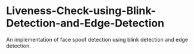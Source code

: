 # Liveness-Check-using-Blink-Detection-and-Edge-Detection
An implementation of face spoof detection using blink detection and edge detection.
